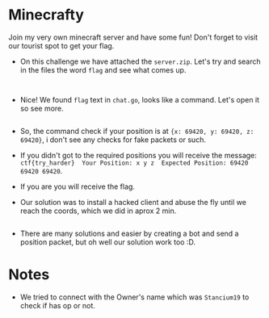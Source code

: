 # Minecrafty

Join my very own minecraft server and have some fun! Don't forget to visit our tourist spot to get your flag.

- On this challenge we have attached the ``server.zip``. Let's try and search in the files the word ``flag`` and see what comes up.

![]()

![]()

- Nice! We found ``flag`` text in ``chat.go``, looks like a command. Let's open it so see more.

![]()

- So, the command check if your position is at ``{x: 69420, y: 69420, z: 69420}``, i don't see any checks for fake packets or such.
- If you didn't got to the required positions you will receive the message: `` ctf{try_harder}  Your Position: x y z  Expected Position: 69420 69420 69420 ``.
- If you are you will receive the flag.

- Our solution was to install a hacked client and abuse the fly until we reach the coords, which we did in aprox 2 min.

![]()

- There are many solutions and easier by creating a bot and send a position packet, but oh well our solution work too :D.

# Notes
- We tried to connect with the Owner's name which was ``Stancium19`` to check if has op or not.
